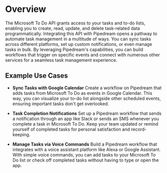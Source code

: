 # Overview

The Microsoft To Do API grants access to your tasks and to-do lists, enabling you to create, read, update, and delete task-related data programmatically. Integrating this API with Pipedream opens a pathway to automate task management in a multitude of ways. You can sync tasks across different platforms, set up custom notifications, or even manage tasks in bulk. By leveraging Pipedream's capabilities, you can build workflows that trigger on specific events and connect with numerous other services for a seamless task management experience.

## Example Use Cases

- **Sync Tasks with Google Calendar**
  Create a workflow on Pipedream that adds tasks from Microsoft To Do as events in Google Calendar. This way, you can visualize your to-do list alongside other scheduled events, ensuring important tasks don't get overlooked.

- **Task Completion Notifications**
  Set up a Pipedream workflow that sends a notification through an app like Slack or sends an SMS whenever you complete a task in Microsoft To Do. Keep your team updated or remind yourself of completed tasks for personal satisfaction and record-keeping.

- **Manage Tasks via Voice Commands**
  Build a Pipedream workflow that integrates with a voice assistant platform like Alexa or Google Assistant. With simple voice commands, you can add tasks to your Microsoft To Do list or check off completed tasks without having to type or open the app.
